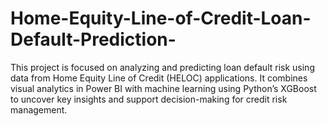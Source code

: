 # Home-Equity-Line-of-Credit-Loan-Default-Prediction-
This project is focused on analyzing and predicting loan default risk using data from Home Equity Line of Credit (HELOC) applications. It combines visual analytics in Power BI with machine learning using Python’s XGBoost to uncover key insights and support decision-making for credit risk management.
